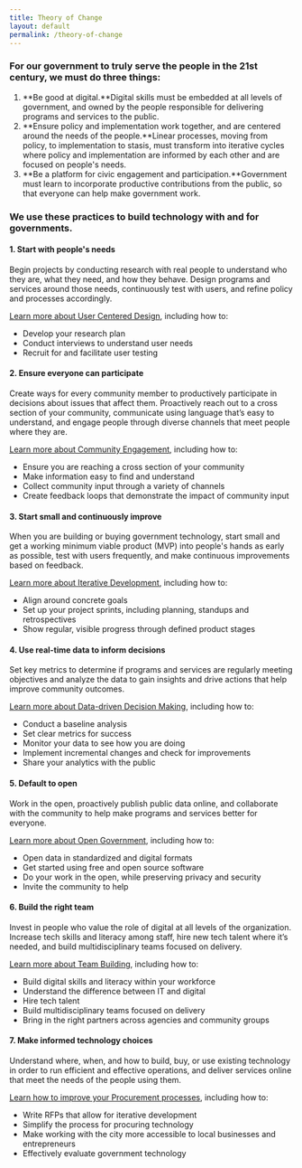 ```yaml
---
title: Theory of Change
layout: default
permalink: /theory-of-change
---
```


### For our government to truly serve the people in the 21st century, we must do three things:

1. **Be good at digital.**Digital skills must be embedded at all levels of government, and owned by the people responsible for delivering programs and services to the public.
2. **Ensure policy and implementation work together, and are centered around the needs of the people.**Linear processes, moving from policy, to implementation to stasis, must transform into iterative cycles where policy and implementation are informed by each other and are focused on people's needs.
3. **Be a platform for civic engagement and participation.**Government must learn to incorporate productive contributions from the public, so that everyone can help make government work.

### We use these practices to build technology with and for governments.

#### 1\. Start with people's needs

Begin projects by conducting research with real people to understand who they are, what they need, and how they behave. Design programs and services around those needs, continuously test with users, and refine policy and processes accordingly.

[Learn more about User Centered Design](https://www.codeforamerica.org/practices/user-centered-design), including how to:

- Develop your research plan
- Conduct interviews to understand user needs
- Recruit for and facilitate user testing

#### 2\. Ensure everyone can participate

Create ways for every community member to productively participate in decisions about issues that affect them. Proactively reach out to a cross section of your community, communicate using language that’s easy to understand, and engage people through diverse channels that meet people where they are.

[Learn more about Community Engagement](https://www.codeforamerica.org/practices/civic-engagement), including how to:

- Ensure you are reaching a cross section of your community
- Make information easy to find and understand
- Collect community input through a variety of channels
- Create feedback loops that demonstrate the impact of community input

#### 3\. Start small and continuously improve

When you are building or buying government technology, start small and get a working minimum viable product (MVP) into people's hands as early as possible, test with users frequently, and make continuous improvements based on feedback.

[Learn more about Iterative Development](https://www.codeforamerica.org/practices/iterative-development), including how to:

- Align around concrete goals
- Set up your project sprints, including planning, standups and retrospectives
- Show regular, visible progress through defined product stages

#### 4\. Use real-time data to inform decisions

Set key metrics to determine if programs and services are regularly meeting objectives and analyze the data to gain insights and drive actions that help improve community outcomes.

[Learn more about Data-driven Decision Making](https://www.codeforamerica.org/practices/data-driven-decision-making), including how to:

- Conduct a baseline analysis
- Set clear metrics for success
- Monitor your data to see how you are doing
- Implement incremental changes and check for improvements
- Share your analytics with the public

#### 5\. Default to open

Work in the open, proactively publish public data online, and collaborate with the community to help make programs and services better for everyone.

[Learn more about Open Government](https://www.codeforamerica.org/practices/open-government), including how to:

- Open data in standardized and digital formats
- Get started using free and open source software
- Do your work in the open, while preserving privacy and security
- Invite the community to help

#### 6\. Build the right team

Invest in people who value the role of digital at all levels of the organization. Increase tech skills and literacy among staff, hire new tech talent where it’s needed, and build multidisciplinary teams focused on delivery.

[Learn more about Team Building](https://www.codeforamerica.org/practices/build-the-right-team), including how to:

- Build digital skills and literacy within your workforce
- Understand the difference between IT and digital
- Hire tech talent
- Build multidisciplinary teams focused on delivery
- Bring in the right partners across agencies and community groups

#### 7\. Make informed technology choices

Understand where, when, and how to build, buy, or use existing technology in order to run efficient and effective operations, and deliver services online that meet the needs of the people using them.

[Learn how to improve your Procurement processes](https://www.codeforamerica.org/practices/procurement), including how to:

- Write RFPs that allow for iterative development
- Simplify the process for procuring technology
- Make working with the city more accessible to local businesses and entrepreneurs
- Effectively evaluate government technology

